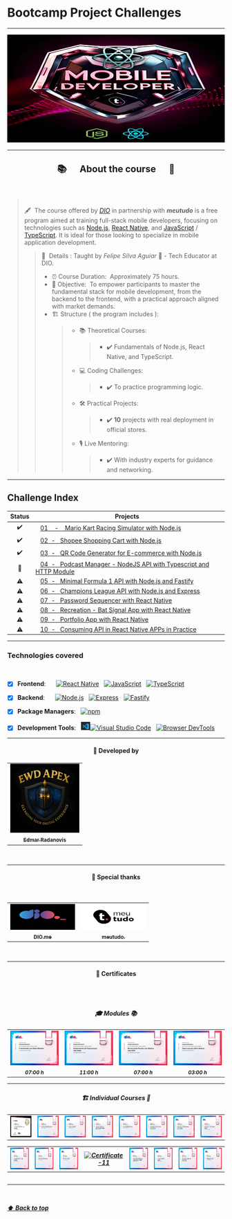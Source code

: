 # Bootcamp Project Challenges

---

<p align="center">
<img src="github\logo_bootcamp.jpg" min-width="100px" width="800" min-height="200px" height="250px" alt="logo bootcamp">
</p>

---

<h2 align="center"> 📚&nbsp;&nbsp;&nbsp;&nbsp;&nbsp;&nbsp;About the course&nbsp;&nbsp;&nbsp;&nbsp;&nbsp;&nbsp;📝  </h2>
<br>

> <br>🖋️&nbsp;&nbsp;The course offered by _[DIO](https://www.dio.me/)_ in partnership with **_meutudo_** is a free program aimed at training full-stack mobile developers, focusing on technologies such as [Node.js](https://nodejs.org), [React Native](https://reactnative.dev/), and [JavaScript](https://developer.mozilla.org/en-US/docs/Web/JavaScript) / [TypeScript](https://www.typescriptlang.org/). It is ideal for those looking to specialize in mobile application development.
>
> > 🔎&nbsp;&nbsp;Details :
> > Taught by _Felipe Silva Aguiar_ 🥇 - Tech Educator at DIO.
> >
> > - ⏰ Course Duration:&nbsp;&nbsp;Approximately 75 hours.
> >   <br>
> > - 🎯 Objective:&nbsp;&nbsp;To empower participants to master the fundamental stack for mobile development, from the backend to the frontend, with a practical approach aligned with market demands.
> >   <br>
> > - 🏗️ Structure ( the program includes ):
> >   > - 📚 Theoretical Courses:
> >   >   > - ✔️ Fundamentals of Node.js, React Native, and TypeScript.
> >   > - 💻 Coding Challenges:
> >   >   > - ✔️ To practice programming logic.
> >   > - 🛠️ Practical Projects:
> >   >   > - ✔️ **10** projects with real deployment in official stores.
> >   > - 🎙️ Live Mentoring:
> >   >   > - ✔️ With industry experts for guidance and networking.

---

## Challenge Index

| Status | &nbsp;&nbsp;&nbsp;&nbsp;&nbsp;&nbsp;&nbsp;&nbsp;&nbsp;&nbsp;&nbsp;&nbsp;&nbsp;&nbsp;&nbsp;&nbsp;&nbsp;&nbsp;&nbsp;&nbsp;&nbsp;&nbsp;&nbsp;&nbsp;&nbsp;&nbsp;&nbsp;&nbsp;&nbsp;&nbsp;&nbsp;&nbsp;&nbsp;&nbsp;&nbsp;&nbsp;&nbsp;&nbsp;&nbsp;&nbsp;&nbsp;&nbsp;&nbsp;&nbsp;&nbsp;&nbsp;&nbsp;&nbsp;&nbsp;Projects |
| :----: | :------------------------------------------------------------------------------------------------------------------------------------------------------------------------------------------------------------------------------------------------------------------------------------------------------------- |
|   ✔️   | &nbsp;&nbsp; [01 &nbsp;&nbsp; - &nbsp;&nbsp; Mario Kart Racing Simulator with Node.js](https://github.com/ed-radanovis/Bootcamp-Mobile-Developer_Project-Challenges_06-2025/tree/master/project_challenges/01-mario_kart_racing_simulator)                                                                     |
|   ✔️   | &nbsp;&nbsp; [02&nbsp;&nbsp;- &nbsp;&nbsp;Shopee Shopping Cart with Node.js](https://github.com/ed-radanovis/Bootcamp-Mobile-Developer_Project-Challenges_06-2025/tree/master/project_challenges/02-shopee_shopping_cart)                                                                                      |
|   ✔️   | &nbsp;&nbsp; [03&nbsp;&nbsp;- &nbsp;&nbsp;QR Code Generator for E-commerce with Node.js](https://github.com/ed-radanovis/Bootcamp-Mobile-Developer_Project-Challenges_06-2025/tree/master/project_challenges/03-qr_code_generator)                                                                             |
|   📌   | &nbsp;&nbsp; [04&nbsp;&nbsp;- &nbsp;&nbsp;Podcast Manager - NodeJS API with Typescript and HTTP Module](https://github.com/ed-radanovis/Bootcamp-Mobile-Developer_Project-Challenges_06-2025/tree/master/project_challenges/....)                                                                              |
|   ⚠️   | &nbsp;&nbsp; [05&nbsp;&nbsp;- &nbsp;&nbsp;Minimal Formula 1 API with Node.js and Fastify](https://github.com/ed-radanovis/Bootcamp-Mobile-Developer_Project-Challenges_06-2025/tree/master/project_challenges/....)                                                                                            |
|   ⚠️   | &nbsp;&nbsp; [06&nbsp;&nbsp;- &nbsp;&nbsp;Champions League API with Node.js and Express](https://github.com/ed-radanovis/Bootcamp-Mobile-Developer_Project-Challenges_06-2025/tree/master/project_challenges/....)                                                                                             |
|   ⚠️   | &nbsp;&nbsp; [07&nbsp;&nbsp;- &nbsp;&nbsp;Password Sequencer with React Native](https://github.com/ed-radanovis/Bootcamp-Mobile-Developer_Project-Challenges_06-2025/tree/master/project_challenges/....)                                                                                                      |
|   ⚠️   | &nbsp;&nbsp; [08&nbsp;&nbsp;- &nbsp;&nbsp;Recreation - Bat Signal App with React Native](https://github.com/ed-radanovis/Bootcamp-Mobile-Developer_Project-Challenges_06-2025/tree/master/project_challenges/....)                                                                                             |
|   ⚠️   | &nbsp;&nbsp; [09&nbsp;&nbsp;- &nbsp;&nbsp;Portfolio App with React Native](https://github.com/ed-radanovis/Bootcamp-Mobile-Developer_Project-Challenges_06-2025/tree/master/project_challenges/....)                                                                                                           |
|   ⚠️   | &nbsp;&nbsp; [10&nbsp;&nbsp;- &nbsp;&nbsp;Consuming API in React Native APPs in Practice](https://github.com/ed-radanovis/Bootcamp-Mobile-Developer_Project-Challenges_06-2025/tree/master/project_challenges/....)                                                                                            |

---

### Technologies covered

<br>

- [x] **Frontend**:&nbsp;&nbsp;&nbsp;&nbsp;&nbsp;&nbsp;[![React Native](https://img.shields.io/badge/-React_Native-333333?style=flat&logo=react&logoColor=61DAFB)](https://reactnative.dev/)&nbsp;&nbsp;&nbsp;[![JavaScript](https://img.shields.io/badge/-JavaScript-333333?style=flat&logo=javascript)](https://developer.mozilla.org/en-US/docs/Web/JavaScript)&nbsp;&nbsp;&nbsp;[![TypeScript](https://img.shields.io/badge/-TypeScript-333333?style=flat&logo=typescript&logoColor=2F74C0)](https://www.typescriptlang.org/)
      <br>

- [x] **Backend**:&nbsp;&nbsp;&nbsp;&nbsp;&nbsp;&nbsp;[![Node.js](https://img.shields.io/badge/-Node.js-333333?style=flat&logo=Node.js)](https://nodejs.org/)&nbsp;&nbsp;&nbsp;[![Express](https://img.shields.io/badge/-Express-333333?style=flat&logo=express)](https://expressjs.com/)&nbsp;&nbsp;&nbsp;[![Fastify](https://img.shields.io/badge/-Fastify-333333?style=flat&logo=fastify&logoColor=000000)](https://fastify.dev/)
      <br>

- [x] **Package Managers**:&nbsp;&nbsp;&nbsp;[![npm](https://img.shields.io/badge/-npm-333333?style=flat&logo=npm&logoColor=d31f25)](https://www.npmjs.com/)
      <br>

- [x] **Development Tools**:&nbsp;&nbsp;&nbsp;<img src="https://raw.githubusercontent.com/ed-radanovis/Soft-App-Memes-Machine-DIO-11-2022/6c046ddb9cd516f3cea41a8abbb1318fc3e6d8d1/assets/github/mini_logo_vscode.png" width="21px" alt="VS Code Icon">[![Visual Studio Code](https://img.shields.io/badge/-Visual_Studio_Code-333333?style=flat&logo=visual-studio-code&logoColor=007ACC)](https://code.visualstudio.com/)&nbsp;&nbsp;&nbsp;[![Browser DevTools](https://img.shields.io/badge/-Browser_DevTools-333333?style=flat&logo=google-chrome)](https://developer.chrome.com/docs/devtools/)

---

<h4 align="center">
  👤 Developed by 
<h4/>
<table align="center"
  <tr>
    <td align="center">
      <a href="https://www.linkedin.com/in/edmar-radanovis/">
        <img src="/github/Logo_EWD_APEX_pq320px.png" width="160px;"height="160px;" alt="Logo da EWD Apex"/><br>
      <sub>
        <b>Edmar Radanovis</b>
      </sub>
      </a>
    </td>
  </tr>
</table>
<br>

---

<h4 align="center">
  🤝 Special thanks
<h4/>
<br>
<table align="center"
  <tr>
    <td align="center">
      <a href="https://www.dio.me/">
        <img src="/github/logodio.jpg" width="150px;"height="60px;" alt="Logo da DIO"/><br>
      <sub>
        <b>DIO.me</b>
      </sub>
      </a>
    </td>
    <td align="center">
      <a href="https://meutudo.com.br/">
        <img src="/github/logomeutudo.jpg" width="150px;"height="60px;" alt="Logo da meutudo."/><br>
      <sub>
        <b>meutudo.</b>
      </sub>
      </a>
    </td>
  </tr>
</table>
<br>

---

<h4 align="center">
  🥇 Certificates
<h4/>
<br>
<br>

<h5 align="center">
  🎓 Modules 📚
<h5/>

<table align="center">
  <tr>
<td align="center">
    <a href="https://www.dio.me/certificate/8NWGQWZO/share">
      <img src="/certificates/modulo_Certificado 0_Trabalhando com Node Modules.jpg" width="160px;" height="80px;" alt="Module certificate-0"/>
      </a>
      <sub>07:00 h</sub><br>
    </td>
    <td align="center">
    <a href="https://www.dio.me/certificate/L9FXNTKS/share">
      <img src="/certificates/modulo_Certificado 1_Fundamentos de Programação com Node.jpg" width="160px;" height="80px;" alt="Module certificate-1"/>
      </a>
      <sub>11:00 h</sub><br>
    </td>
    <td align="center">
    <a href="https://www.dio.me/certificate/W0DXRX7J/share">
      <img src="/certificates/modulo_Certificado 2_Gerenciando Pacotes Node com NPM.jpg" width="160px;" height="80px;" alt="Module certificate-2"/>
      </a>
      <sub>07:00 h</sub><br>
    </td>
    <td align="center">
    <a href="https://www.dio.me/certificate/D464PXNL/share">
      <img src="/certificates/modulo_Certificado 3_Typescript para Devs Node.js.jpg" width="160px;" height="80px;" alt="Module certificate-3"/>
      </a>
      <sub>03:00 h</sub><br>
    </td>
  </tr>
</table>

<!-- <table align="center">
  <tr>
<td align="center">
    <a href="https://www.dio.me/certificate/8NWGQWZO/share">
      <img src="/certificates/modulo_Certificado 0_Trabalhando com Node Modules.jpg" width="160px;" height="80px;" alt="Module certificate-0"/>
      </a><br>
    </td>
    <td align="center">
    <a href="https://www.dio.me/certificate/8NWGQWZO/share">
      <img src="/certificates/modulo_Certificado 0_Trabalhando com Node Modules.jpg" width="160px;" height="80px;" alt="Module certificate-0"/>
      </a><br>
    </td>
    <td align="center">
    <a href="https://www.dio.me/certificate/8NWGQWZO/share">
      <img src="/certificates/modulo_Certificado 0_Trabalhando com Node Modules.jpg" width="160px;" height="80px;" alt="Module certificate-0"/>
      </a><br>
    </td>
    <td align="center">
    <a href="https://www.dio.me/certificate/8NWGQWZO/share">
      <img src="/certificates/modulo_Certificado 0_Trabalhando com Node Modules.jpg" width="160px;" height="80px;" alt="Module certificate-0"/>
      </a><br>
    </td>
  </tr>
</table> -->

---

<h5 align="center">
  🏗️ Individual Courses 📗
<h5/>

<table align="center">
  <tr>
    <td align="center">
    <a href="https://www.dio.me/certificate/KQO7KNFP/share">
      <img src="/certificates/Certificado 0_Desenvolvimento Mobile com a meutudo.jpg" width="160px;" height="50px;" alt="Certificate-0"/>
      </a><br>
    </td>
    <td align="center">
    <a href="https://www.dio.me/certificate/GBAJ1XNG/share">
      <img src="/certificates/Certificado 1_Bem-Vindo ao Mundo do Node.js.jpg" width="160px;" height="50px;" alt="Certificate-1"/>
      </a><br>
    </td>
    <td align="center">
    <a href="https://www.dio.me/certificate/PB9PSUWG/share">
      <img src="/certificates/Certificado 2_Introdução ao Node.jpg" width="160px;" height="50px;" alt="Certificate-2"/>
      </a><br>
    </td>
    <td align="center">
    <a href="https://www.dio.me/certificate/XIUYMS5R/share">
      <img src="/certificates/Certificado 3_Instalando Ambiente de Desenvolvimento Nodejs.jpg" width="160px;" height="50px;" alt="Certificate-3"/>
      </a><br>
    </td>
    <td align="center">
    <a href="https://www.dio.me/certificate/3BSXCAFZ/share">
      <img src="/certificates/Certificado 4_Inicializando Projetos Nodejs.jpg" width="160px;" height="50px;" alt="Certificate-4"/>
      </a><br>
    </td>
    <td align="center">
    <a href="https://www.dio.me/certificate/DCKUAGMI/share">
      <img src="/certificates/Certificado 5_Simulador de Corridas do Mario.jpg" width="160px;" height="50px;" alt="Certificate-5"/>
      </a><br>
    </td>
    <td align="center">
    <a href="https://www.dio.me/certificate/AHQDXSZG/share">
      <img src="/certificates/Certificado 6_Modularização de Projetos Node.js com CommonJS.jpg" width="160px;" height="50px;" alt="Certificate-6"/>
      </a><br>
    </td>
    <td align="center">
    <a href="https://www.dio.me/certificate/HP6JJGBG/share">
      <img src="/certificates/Certificado 7_Modularização com EcmaScript Modules.jpg" width="160px;" height="50px;" alt="Certificate-7"/>
      </a><br>
    </td>
  </tr>
</table>

<table align="center">
  <tr>
    <td align="center">
    <a href="https://www.dio.me/certificate/RLRKXDC8/share">
      <img src="/certificates/Certificado 8_Carrinho de Compras da Shopee com NodeJS.jpg" width="160px;" height="50px;" alt="Certificate-8"/>
      </a><br>
    </td>
    <td align="center">
    <a href="https://www.dio.me/certificate/BYXUIEWO/share">
      <img src="/certificates/Certificado 9_Gerenciando pacotes com Node.jpg" width="160px;" height="50px;" alt="Certificate-9"/>
      </a><br>
    </td>
    <td align="center">
    <a href="https://www.dio.me/certificate/1LLVX3LA/share">
      <img src="/certificates/Certificado 10_NPM Scripts em Node JS.jpg" width="160px;" height="50px;" alt="Certificate-10"/>
      </a><br>
    </td>
    <td align="center">
    <a href="https://www.dio.me/certificate/L2HDYUPM/share">
      <img src="/certificates/Certificado 11_Gerenciando Variáveis de Ambientes com NPM.jpg" width="160px;" height="50px;" alt="Certificate-11"/>
      </a><br>
    </td>
    <td align="center">
    <a href="https://www.dio.me/certificate/IEDEJWPO/share">
      <img src="/certificates/Certificado 12_Criando um Gerador de QR Codes para E-commerces com Node.jpg" width="160px;" height="50px;" alt="Certificate-12"/>
      </a><br>
    </td>
    <td align="center">
    <a href="https://www.dio.me/certificate/VXFCWPEH/share">
      <img src="/certificates/Certificado 13_Introdução a TypeScript e Supersets.jpg" width="160px;" height="50px;" alt="Certificate-13"/>
      </a><br>
    </td>
    <td align="center">
    <a href="https://www.dio.me/certificate/P6YMRPGY/share">
      <img src="/certificates/Certificado 14_Como configurar TypeScript em Projetos Nodejs.jpg" width="160px;" height="50px;" alt="Certificate-14"/>
      </a><br>
    </td>
    <td align="center">
    <a href="https://www.dio.me/certificate/IPD2N9D1/share">
      <img src="/certificates/Certificado 15_Debugging com Nodejs.jpg" width="160px;" height="50px;" alt="Certificate-15"/>
      </a><br>
    </td>
  </tr>
</table>
<table align="center">
  <tr>
    <!-- <td align="center">
    <a href="https://www.dio.me/certificate/RLRKXDC8/share">
      <img src="/certificates/Certificado 8_Carrinho de Compras da Shopee com NodeJS.jpg" width="160px;" height="50px;" alt="Certificate-8"/>
      </a><br>
    </td> -->
    <!-- <td align="center">
    <a href="https://www.dio.me/certificate/BYXUIEWO/share">
      <img src="/certificates/Certificado 9_Gerenciando pacotes com Node.jpg" width="160px;" height="50px;" alt="Certificate-9"/>
      </a><br>
    </td> -->
    <!-- <td align="center">
    <a href="https://www.dio.me/certificate/1LLVX3LA/share">
      <img src="/certificates/Certificado 10_NPM Scripts em Node JS.jpg" width="160px;" height="50px;" alt="Certificate-10"/>
      </a><br>
    </td> -->
    <!-- <td align="center">
    <a href="https://www.dio.me/certificate/L2HDYUPM/share">
      <img src="/certificates/Certificado 11_Gerenciando Variáveis de Ambientes com NPM.jpg" width="160px;" height="50px;" alt="Certificate-11"/>
      </a><br>
    </td> -->
    <!-- <td align="center">
    <a href="https://www.dio.me/certificate/IEDEJWPO/share">
      <img src="/certificates/Certificado 12_Criando um Gerador de QR Codes para E-commerces com Node.jpg" width="160px;" height="50px;" alt="Certificate-12"/>
      </a><br>
    </td> -->
    <!-- <td align="center">
    <a href="https://www.dio.me/certificate/W0DXRX7J/share">
      <img src="/certificates/Certificado 13_Gerenciando Pacotes Node com NPM.jpg" width="160px;" height="50px;" alt="Certificate-13"/>
      </a><br>
    </td> -->
    <!-- <td align="center">
    <a href="https://www.dio.me/certificate/VXFCWPEH/share">
      <img src="/certificates/Certificado 14_Introdução a TypeScript e Supersets.jpg" width="160px;" height="50px;" alt="Certificate-14"/>
      </a><br>
    </td> -->
    <!-- <td align="center">
    <a href="https://www.dio.me/certificate/P6YMRPGY/share">
      <img src="/certificates/Certificado 15_Como configurar TypeScript em Projetos Nodejs.jpg" width="160px;" height="50px;" alt="Certificate-15"/>
      </a><br>
    </td> -->
  </tr>
</table>

---

<br>

[⬆ Back to top](#bootcamp-project-challenges)
